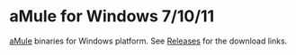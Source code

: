 # aMule for Windows 7/10/11
[aMule](http://www.amule.org/) binaries for Windows platform. See [Releases](https://github.com/mike2718/amule-for-win/releases) for the download links.